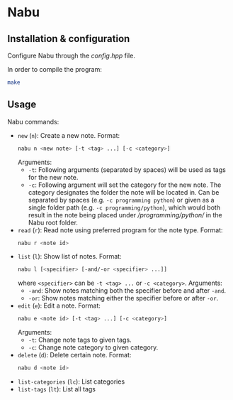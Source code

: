 # Nabu

## Installation & configuration

Configure Nabu through the _config.hpp_ file.

In order to compile the program:

```sh
make
```

## Usage

Nabu commands:

-   `new` (`n`): Create a new note.
    Format:
    ```sh
    nabu n <new note> [-t <tag> ...] [-c <category>]
    ```
    Arguments:
    -   `-t`: Following arguments (separated by spaces) will be used as tags for the new note.
    -   `-c`: Following argument will set the category for the new note. The category designates the folder the note will be located in.
        Can be separated by spaces (e.g. `-c programming python`) or given as a single folder path (e.g. `-c programming/python`), which would both result in the note being placed under _/programming/python/_ in the Nabu root folder.
-   `read` (`r`): Read note using preferred program for the note type.
    Format:
    ```sh
    nabu r <note id>
    ```
-   `list` (`l`): Show list of notes.
    Format:
    ```sh
    nabu l [<specifier> [-and/-or <specifier> ...]]
    ```
    where `<specifier>` can be `-t <tag> ...` or `-c <category>`.
    Arguments:
    -   `-and`: Show notes matching both the specifier before and after `-and`.
    -   `-or`: Show notes matching either the specifier before or after `-or`.
-   `edit` (`e`): Edit a note.
    Format:
    ```sh
    nabu e <note id> [-t <tag> ...] [-c <category>]
    ```
    Arguments:
    -   `-t`: Change note tags to given tags.
    -   `-c`: Change note category to given category.
-   `delete` (`d`): Delete certain note.
    Format:
    ```sh
    nabu d <note id>
    ```
-   `list-categories` (`lc`): List categories
-   `list-tags` (`lt`): List all tags
